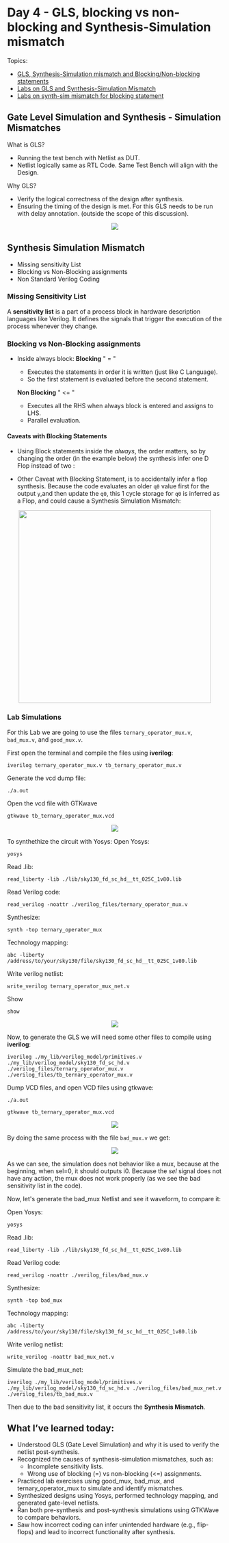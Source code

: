 # Day 4 - GLS, blocking vs non-blocking and Synthesis-Simulation mismatch
Topics:
- [GLS, Synthesis-Simulation mismatch and Blocking/Non-blocking statements](#gate-level-simulation-and-synthesis---simulation-mismatches)
- [Labs on GLS and Synthesis-Simulation Mismatch](#lab-simulations)
- [Labs on synth-sim mismatch for blocking statement](#lab-simulations)

## Gate Level Simulation and Synthesis - Simulation Mismatches

What is GLS?
* Running the test bench with Netlist as DUT.
* Netlist logically same as RTL Code. Same Test Bench will align with the Design.

Why GLS?
* Verify the logical correctness of the design after synthesis.
* Ensuring the timing of the design is met. For this GLS needs to be run with delay annotation. (outside the scope of this discussion).

<p align="center">
  <img src="https://raw.githubusercontent.com/GustavoKanaiama/RTL-Design-and-Synthesis-using-sky130/refs/heads/main/Day_4/img/day4_img1a.png"
  />
</p>

## Synthesis Simulation Mismatch
* Missing sensitivity List
* Blocking vs Non-Blocking assignments
* Non Standard Verilog Coding

### Missing Sensitivity List
A **sensitivity list** is a part of a process block in hardware description languages like Verilog. It defines the signals that trigger the execution of the process whenever they change.

### Blocking vs Non-Blocking assignments
* Inside always block:
    **Blocking** " = "
    - Executes the statements in order it is written (just like C Language).
    - So the first statement is evaluated before the second statement.

    **Non Blocking** " <= "
    - Executes all the RHS when always block is entered and assigns to LHS.
    - Parallel evaluation.

#### Caveats with Blocking Statements
* Using Block statements inside the _always_, the order matters, so by changing the order (in the example below) the synthesis infer one D Flop instead of two :

* Other Caveat with Blocking Statement, is to accidentally infer a flop synthesis. Because the code evaluates an older `q0` value first for the output `y`,and then update the `q0`, this 1 cycle storage for `q0` is inferred as a Flop, and could cause a Synthesis Simulation Mismatch:

<p align="center">
  <img src="https://raw.githubusercontent.com/GustavoKanaiama/RTL-Design-and-Synthesis-using-sky130/refs/heads/main/Day_4/img/day4_img4.png"width=450
  />
</p>

### Lab Simulations
For this Lab we are going to use the files `ternary_operator_mux.v`, `bad_mux.v`, and `good_mux.v`.

First open the terminal and compile the files using **iverilog**:

```shell
iverilog ternary_operator_mux.v tb_ternary_operator_mux.v
```
Generate the vcd dump file:
```shell
./a.out
```
Open the vcd file with GTKwave
```shell
gtkwave tb_ternary_operator_mux.vcd
```

<p align="center">
  <img src="https://raw.githubusercontent.com/GustavoKanaiama/RTL-Design-and-Synthesis-using-sky130/refs/heads/main/Day_4/img/day4_img5ab.png"
  />
</p>

To synthethize the circuit with Yosys:
Open Yosys:
```shell
yosys
```
Read .lib:
```shell
read_liberty -lib ./lib/sky130_fd_sc_hd__tt_025C_1v80.lib
```

Read Verilog code:
```shell
read_verilog -noattr ./verilog_files/ternary_operator_mux.v
```
Synthesize:
```shell
synth -top ternary_operator_mux
```
Technology mapping:
```shell
abc -liberty /address/to/your/sky130/file/sky130_fd_sc_hd__tt_025C_1v80.lib
```
Write verilog netlist:
```shell
write_verilog ternary_operator_mux_net.v
```
Show
```shell
show
```

<p align="center">
  <img src="https://raw.githubusercontent.com/GustavoKanaiama/RTL-Design-and-Synthesis-using-sky130/refs/heads/main/Day_4/img/day4_img6.png"
  />
</p>

Now, to generate the GLS we will need some other files to compile using **iverilog**:

```shell
iverilog ./my_lib/verilog_model/primitives.v ./my_lib/verilog_model/sky130_fd_sc_hd.v ./verilog_files/ternary_operator_mux.v ./verilog_files/tb_ternary_operator_mux.v
```

Dump VCD files, and open VCD files using gtkwave:
```shell
./a.out

gtkwave tb_ternary_operator_mux.vcd
```

<p align="center">
  <img src="https://raw.githubusercontent.com/GustavoKanaiama/RTL-Design-and-Synthesis-using-sky130/refs/heads/main/Day_4/img/day4_img7ab.png"
  />
</p>

By doing the same process with the file `bad_mux.v` we get:

<p align="center">
  <img src="https://raw.githubusercontent.com/GustavoKanaiama/RTL-Design-and-Synthesis-using-sky130/refs/heads/main/Day_4/img/day4_img8ab.png"
  />
</p>

As we can see, the simulation does not behavior like a mux, because at the beginning, when sel=0, it should outputs i0. Because the _sel_ signal does not have any action, the mux does not work properly (as we see the bad sensitivity list in the code).

Now, let's generate the bad_mux Netlist and see it waveform, to compare it:

Open Yosys:
```shell
yosys
```
Read .lib:
```shell
read_liberty -lib ./lib/sky130_fd_sc_hd__tt_025C_1v80.lib
```

Read Verilog code:
```shell
read_verilog -noattr ./verilog_files/bad_mux.v
```
Synthesize:
```shell
synth -top bad_mux
```
Technology mapping:
```shell
abc -liberty /address/to/your/sky130/file/sky130_fd_sc_hd__tt_025C_1v80.lib
```
Write verilog netlist:
```shell
write_verilog -noattr bad_mux_net.v
```
Simulate the bad_mux_net:
```shell
iverilog ./my_lib/verilog_model/primitives.v ./my_lib/verilog_model/sky130_fd_sc_hd.v ./verilog_files/bad_mux_net.v ./verilog_files/tb_bad_mux.v

```
Then due to the bad sensitivity list, it occurs the **Synthesis Mismatch**.

## What I’ve learned today:

* Understood GLS (Gate Level Simulation) and why it is used to verify the netlist post-synthesis.
* Recognized the causes of synthesis-simulation mismatches, such as:
  * Incomplete sensitivity lists.
  * Wrong use of blocking (=) vs non-blocking (<=) assignments.
* Practiced lab exercises using good_mux, bad_mux, and ternary_operator_mux to simulate and identify mismatches.
* Synthesized designs using Yosys, performed technology mapping, and generated gate-level netlists.
* Ran both pre-synthesis and post-synthesis simulations using GTKWave to compare behaviors.
* Saw how incorrect coding can infer unintended hardware (e.g., flip-flops) and lead to incorrect functionality after synthesis.
